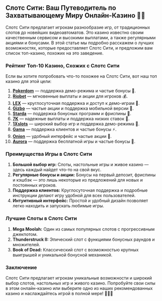 ## Слотс Сити: Ваш Путеводитель по Захватывающему Миру Онлайн-Казино 🎰🌆

Слотс Сити предлагает игрокам разнообразие игр, от традиционных слотов до новейших видеоавтоматов. Это казино известно своим качественным сервисом и высокими выплатами, а также регулярными акциями и бонусами. В этой статье мы подробно расскажем о лучших возможностях, которые предоставляет Слотс Сити, и предложим вам список топ-казино, похожих на это заведение.

### Рейтинг Топ-10 Казино, Схожих с Слотс Сити

Если вы хотите попробовать что-то похожее на Слотс Сити, вот наш топ казино для этой цели:

1. **[Pokerdom](https://brandplay.link/4k77v2yx)** — поддержка демо-режима и частые бонусы 🎲.
2. **[Riobet](https://brandplay.link/7xBLTPyj)** — мгновенные выплаты и акции для игроков 💰.
3. **[LEX](https://brandplay.link/zW4hdDFV)** — круглосуточная поддержка и доступ к демо-играм 🎉.
4. **[Gizbo](https://brandplay.link/bprXw4YV)** — частые акции и поддержка мобильной версии 🎁.
5. **[Starda](https://brandplay.link/fB7xwRFL)** — поддержка бонусных программ и фриспины 🎈.
6. **[7K](https://brandplay.link/BvQyFShp)** — надежные выплаты и поддержка низких ставок 🎯.
7. **[1Xslots](https://brandplay.link/hSB1khtr)** — широкий выбор игр и поддержка демо-режима 🌟.
8. **[Gama](https://brandplay.link/j6NMKsDz)** — поддержка клиентов и частые бонусы ⚡.
9. **[Onion](https://brandplay.link/zBGRVpQ9)** — удобный интерфейс и частые акции 🎰.
10. **[Aurora](https://10trafic-stat2.com/click/668546556bcc6313411604bd/6766/13032/subaccount)** — поддержка бесплатной игры и частые бонусы 💎.

### Преимущества Игры в Слотс Сити

1. **Большой выбор игр:** Слоты, настольные игры и живое казино — здесь каждый найдет что-то на свой вкус.
2. **Регулярные бонусы и акции:** Бонусы на первый депозит, фриспины и кэшбэк — это лишь некоторые из предложений для новых и постоянных игроков.
3. **Поддержка клиентов:** Круглосуточная поддержка и подробные инструкции делают игру удобной для всех пользователей.
4. **Интуитивный интерфейс:** Простой и удобный дизайн позволяет легко находить и запускать любимые игры.

### Лучшие Слоты в Слотс Сити

1. **Mega Moolah:** Один из самых популярных слотов с прогрессивным джекпотом.
2. **Thunderstruck II:** Эпический слот с функциями бонусных раундов и множителей.
3. **Book of Dead:** Классический слот с возможностью крупных выигрышей и уникальной бонусной механикой.

### Заключение

Слотс Сити предлагает игрокам уникальные возможности и широкий выбор слотов, настольных игр и живого казино. Попробуйте свои силы в этом онлайн-казино или выберите одно из наших рекомендованных казино и наслаждайтесь игрой в полной мере! 🎉🌆💸
